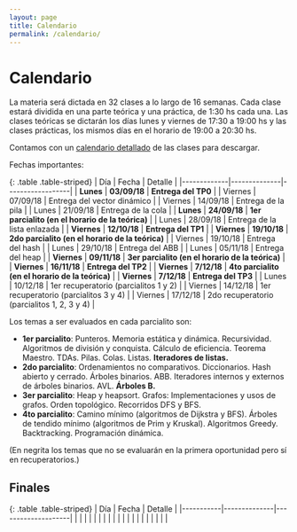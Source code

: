 ```yaml
---
layout: page
title: Calendario
permalink: /calendario/
---
```


Calendario
=========

La materia será dictada en 32 clases a lo largo de 16 semanas.
Cada clase estará dividida en una parte teórica y una práctica, de 1:30 hs cada una.
Las clases teóricas se dictarán los días lunes y viernes de 17:30 a 19:00 hs y las clases prácticas, los mismos días en el horario de 19:00 a 20:30 hs.

Contamos con un [calendario detallado](https://docs.google.com/spreadsheets/d/e/2PACX-1vSJ3OhxRs75vjb6cpnOPrqosvw1_KEoTkptIPj8iEF8T6q3eurpJ5vZ0NwYJuiS89AqSyaKJPOn9pBp/pubhtml?gid=8&single=true) de las clases para descargar.

Fechas importantes:

{: .table .table-striped}
| Día         |   Fecha      |      Detalle     |
|-------------|--------------|------------------|
| **Lunes** | **03/09/18** | **Entrega del TP0** |
| Viernes       | 07/09/18     | Entrega del vector dinámico |
| Viernes     | 14/09/18     | Entrega de la pila |
| Lunes       | 21/09/18     | Entrega de la cola |
| **Lunes**   | **24/09/18** | **1er parcialito (en el horario de la teórica)** |
| Lunes       | 28/09/18     | Entrega de la lista enlazada |
| **Viernes**   | **12/10/18** | **Entrega del TP1** |
| **Viernes** | **19/10/18** | **2do parcialito (en el horario de la teórica)** |
| Viernes     | 19/10/18     | Entrega del hash |
| Lunes       | 29/10/18     | Entrega del ABB |
| Lunes     | 05/11/18     | Entrega del heap |
| **Viernes** | **09/11/18** | **3er parcialito (en el horario de la teórica)** |
| **Viernes** | **16/11/18** | **Entrega del TP2** |
| **Viernes** | **7/12/18** | **4to parcialito (en el horario de la teórica)** |
| **Viernes** | **7/12/18** | **Entrega del TP3** |
| Lunes       | 10/12/18     | 1er recuperatorio (parcialitos 1 y 2) |
| Viernes     | 14/12/18     | 1er recuperatorio (parcialitos 3 y 4) |
| Viernes     | 17/12/18     | 2do recuperatorio (parcialitos 1, 2, 3 y 4) |


Los temas a ser evaluados en cada parcialito son:
- **1er parcialito**: Punteros. Memoria estática y dinámica. Recursividad. Algoritmos de división y conquista. Cálculo de eficiencia. Teorema Maestro. TDAs. Pilas. Colas. Listas. **Iteradores de listas.**
- **2do parcialito**: Ordenamientos no comparativos. Diccionarios. Hash abierto y cerrado. Árboles binarios. ABB. Iteradores internos y externos de árboles binarios. AVL. **Árboles B.**
- **3er parcialito**: Heap y heapsort. Grafos: Implementaciones y usos de grafos. Orden topológico. Recorridos DFS y BFS.
- **4to parcialito**: Camino mínimo (algoritmos de Dijkstra y BFS). Árboles de tendido mínimo (algoritmos de Prim y Kruskal). Algoritmos Greedy. Backtracking. Programación dinámica.

(En negrita los temas que no se evaluarán en la primera oportunidad pero sí en recuperatorios.)

Finales
-------

{: .table .table-striped}
| Día       | Fecha        | Detalle            |
|-----------|--------------|--------------------|
|           |              |                    |
|           |              |                    |
|           |              |                    |
|           |              |                    |
|           |              |                    |


